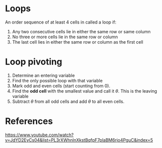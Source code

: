 # Loops
An order sequence of at least 4 cells in called a loop if:
1. Any two consecutive cells lie in either the same row or same column
2. No three or more cells lie in the same row or column
3. The last cell lies in either the same row or column as the first cell
# Loop pivoting
1. Determine an entering variable
2. Find the only possible loop with that variable
3. Mark odd and even cells (start counting from 0).
4. Find the **odd cell** with the smallest value and call it $\theta$. This is the leaving variable
5. Subtract $\theta$ from all odd cells and add $\theta$ to all even cells.
# References
https://www.youtube.com/watch?v=JdYD2EyCs04&list=PL3rXWhnlnXkstBqfpF7plaBM6rjo4PguC&index=5